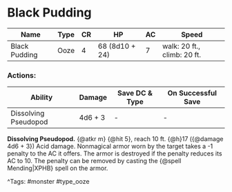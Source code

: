 # Black Pudding

| Name | Type | CR | HP | AC | Speed |
|------|------|----|----|----|-------|
| Black Pudding | Ooze | 4 | 68 (8d10 + 24) | 7 | walk: 20 ft., climb: 20 ft. |

### Actions:

| Ability | Damage | Save DC & Type | On Successful Save |
|---------|--------|----------------|--------------------|
| Dissolving Pseudopod | 4d6 + 3 | - | - |


**Dissolving Pseudopod.** {@atkr m} {@hit 5}, reach 10 ft. {@h}17 ({@damage 4d6 + 3}) Acid damage. Nonmagical armor worn by the target takes a -1 penalty to the AC it offers. The armor is destroyed if the penalty reduces its AC to 10. The penalty can be removed by casting the {@spell Mending|XPHB} spell on the armor.

^Tags: #monster #type_ooze